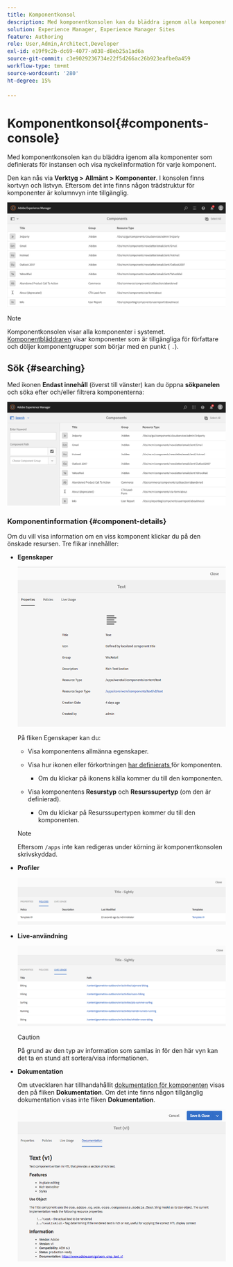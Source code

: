 ```yaml
---
title: Komponentkonsol
description: Med komponentkonsolen kan du bläddra igenom alla komponenter som definierats för instansen och visa nyckelinformation för varje komponent.
solution: Experience Manager, Experience Manager Sites
feature: Authoring
role: User,Admin,Architect,Developer
exl-id: e19f9c2b-dc69-4077-a038-d8eb25a1ad6a
source-git-commit: c3e9029236734e22f5d266ac26b923eafbe0a459
workflow-type: tm+mt
source-wordcount: '280'
ht-degree: 15%

---
```


# Komponentkonsol{#components-console}

Med komponentkonsolen kan du bläddra igenom alla komponenter som definierats för instansen och visa nyckelinformation för varje komponent.

Den kan nås via **Verktyg >** **Allmänt >** **Komponenter**. I konsolen finns kortvyn och listvyn. Eftersom det inte finns någon trädstruktur för komponenter är kolumnvyn inte tillgänglig.

![screen-shot_2019-03-05at113145](assets/screen-shot_2019-03-05at113145.png)

>[!NOTE]
>
>Komponentkonsolen visar alla komponenter i systemet. [Komponentbläddraren](/help/sites-authoring/author-environment-tools.md#components-browser) visar komponenter som är tillgängliga för författare och döljer komponentgrupper som börjar med en punkt ( `.`).

## Sök {#searching}

Med ikonen **Endast innehåll** (överst till vänster) kan du öppna **sökpanelen** och söka efter och/eller filtrera komponenterna:

![screen-shot_2019-03-05at113251](assets/screen-shot_2019-03-05at113251.png)

### Komponentinformation {#component-details}

Om du vill visa information om en viss komponent klickar du på den önskade resursen. Tre flikar innehåller:

* **Egenskaper**

  ![screen_shot_2018-03-27at165847](assets/screen_shot_2018-03-27at165847.png)

  På fliken Egenskaper kan du:

   * Visa komponentens allmänna egenskaper.
   * Visa hur ikonen eller förkortningen [ har definierats ](/help/sites-developing/components-basics.md#component-icon-in-touch-ui) för komponenten.

      * Om du klickar på ikonens källa kommer du till den komponenten.

   * Visa komponentens **Resurstyp** och **Resurssupertyp** (om den är definierad).

      * Om du klickar på Resurssupertypen kommer du till den komponenten.

  >[!NOTE]
  >
  >Eftersom `/apps` inte kan redigeras under körning är komponentkonsolen skrivskyddad.

* **Profiler**

  ![Profiler](assets/chlimage_1-169.png)

* **Live-användning**

  ![Live-användning](assets/chlimage_1-170.png)

  >[!CAUTION]
  >
  >På grund av den typ av information som samlas in för den här vyn kan det ta en stund att sortera/visa informationen.

* **Dokumentation**

  Om utvecklaren har tillhandahållit [dokumentation för komponenten](/help/sites-developing/developing-components.md#documenting-your-component) visas den på fliken **Dokumentation**. Om det inte finns någon tillgänglig dokumentation visas inte fliken **Dokumentation**.

  ![Dokumentation](assets/chlimage_1-171.png)
